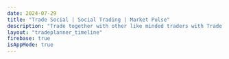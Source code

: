 ```yaml
---
date: 2024-07-29
title: "Trade Social | Social Trading | Market Pulse"
description: "Trade together with other like minded traders with Trade Social.  Keep tabs on what others are trading, and get trade ideas from the best traders on social media."
layout: "tradeplanner_timeline"
firebase: true
isAppMode: true
---
```



